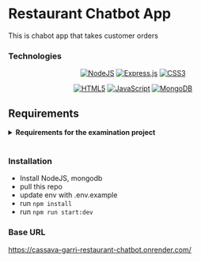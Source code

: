 # Restaurant Chatbot App
This is chabot app that takes customer orders

### Technologies

<div align="center">

  <a href="">![NodeJS](https://img.shields.io/badge/node.js-6DA55F?style=for-the-badge&logo=node.js&logoColor=white)</a>
  <a href="">![Express.js](https://img.shields.io/badge/express.js-%23404d59.svg?style=for-the-badge&logo=express&logoColor=%2361DAFB)</a>
  <a href="">![CSS3](https://img.shields.io/badge/css3-%231572B6.svg?style=for-the-badge&logo=css3&logoColor=white)</a>


</div>
<div align="center">

  
  <a href="">![HTML5](https://img.shields.io/badge/html5-%23E34F26.svg?style=for-the-badge&logo=html5&logoColor=white)</a>
  <a href="">![JavaScript](https://img.shields.io/badge/javascript-%23323330.svg?style=for-the-badge&logo=javascript&logoColor=%23F7DF1E)</a>
  <a href="">![MongoDB](https://img.shields.io/badge/MongoDB-%234ea94b.svg?style=for-the-badge&logo=mongodb&logoColor=white)</a>
  
  
</div>

<!-- AltSchool Requirements -->

## Requirements

<details>

<summary> <strong>Requirements for the examination project</strong> </summary>

- [x] ChatBot interface would be like a chat interface

- [x] No need for authentication but we should be able to store user session based on devices

- [x] When a customer lands on the chatbot page, the bot should send these options to the customer
    - [x] Select 1 to Place an order
    - [x] Select 99 to checkout order
    - [x] Select 98 to see order history
    - [x] Select 97 to see current order
    - [x] Select 0 to cancel order

- [x] When a client selects 
    - [x] Select 1 the chat-bot should return a list of items from the restaurant menu
    - [x] Select 99 the chat-bot should return order placed message
    - [x] Select 98 the chat-bot should return all placed orders
    - [x] Select 97 the chat-bot should return current order
    - [x] Select 0 the chat-bot should cancel the order

- 
- [x] Validate user inputs


---

</details>

<br>

### Installation
- Install NodeJS, mongodb
- pull this repo
- update env with .env.example
- run `npm install`
- run `npm run start:dev`


### Base URL  
https://cassava-garri-restaurant-chatbot.onrender.com/